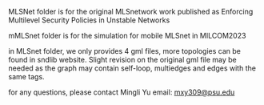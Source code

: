 MLSNet folder is for the original MLSnetwork work published as Enforcing Multilevel Security Policies in Unstable Networks 

mMLSnet folder is for the simulation for mobile MLSnet in MILCOM2023

in MLSnet folder, we only provides 4 gml files, more topologies can be found in sndlib website. Slight revision on the original gml file may be needed as the graph may contain self-loop, multiedges and edges with the same tags.

for any questions, please contact Mingli Yu email: mxy309@psu.edu

